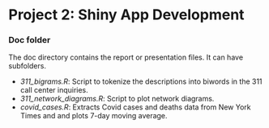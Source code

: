 # Project 2: Shiny App Development

### Doc folder

The doc directory contains the report or presentation files. It can have subfolders.  

+ *311_bigrams.R*: Script to tokenize the descriptions into biwords in the 311 call center inquiries.
+ *311_network_diagrams.R*: Script to plot network diagrams.
+ *covid_cases.R*: Extracts Covid cases and deaths data from New York Times and and plots 7-day moving average.
